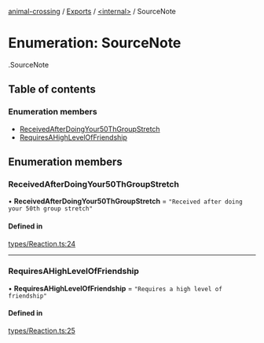 [animal-crossing](../README.md) / [Exports](../modules.md) / [<internal\>](../modules/internal_.md) / SourceNote

# Enumeration: SourceNote

[<internal>](../modules/internal_.md).SourceNote

## Table of contents

### Enumeration members

- [ReceivedAfterDoingYour50ThGroupStretch](internal_.SourceNote.md#receivedafterdoingyour50thgroupstretch)
- [RequiresAHighLevelOfFriendship](internal_.SourceNote.md#requiresahighleveloffriendship)

## Enumeration members

### ReceivedAfterDoingYour50ThGroupStretch

• **ReceivedAfterDoingYour50ThGroupStretch** = `"Received after doing your 50th group stretch"`

#### Defined in

[types/Reaction.ts:24](https://github.com/Norviah/animal-crossing/blob/3810f6b/module/types/Reaction.ts#L24)

___

### RequiresAHighLevelOfFriendship

• **RequiresAHighLevelOfFriendship** = `"Requires a high level of friendship"`

#### Defined in

[types/Reaction.ts:25](https://github.com/Norviah/animal-crossing/blob/3810f6b/module/types/Reaction.ts#L25)
